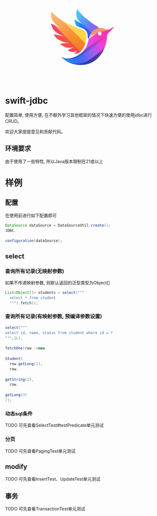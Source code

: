 <p align="center">
  <img width="256" height="256" src="./logo.webp">
</p>

# swift-jdbc

配置简单, 使用方便, 在不额外学习其他框架的情况下快速方便的使用jdbc进行CRUD。

欢迎大家提提意见和贡献代码。

## 环境要求

由于使用了一些特性, 所以Java版本限制在21或以上

# 样例

## 配置

在使用前进行如下配置即可

```java
DataSource dataSource = DataSourceUtil.create();
JDBC.

configuration(dataSource);
```

## select

### 查询所有记录(无映射参数)

如果不传递映射参数, 则默认返回的泛型类型为Object[]

```java
List<Object[]> students = select("""
  select * from student
  """).fetch();
```

### 查询所有记录(有映射参数, 预编译参数设置)

```java
select("""
select id, name, status from student where id = ?
""",1L).

fetchOne(row ->new

Student(
  row.getLong(1),
  row.

getString(2),
  row.

getLong(3)
));
```

### 动态sql条件

TODO 可先查看SelectTest#testPredicate单元测试

### 分页

TODO 可先查看PagingTest单元测试

## modify

TODO 可先查看InsertTest、UpdateTest单元测试

## 事务

TODO 可先查看TransactionTest单元测试
